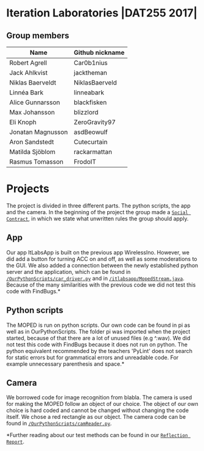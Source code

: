 # Iteration Laboratories |DAT255 2017|

## Group members

| Name               |  Github nickname   |
|--------------------|--------------------|
| Robert Agrell      |  Car0b1nius        |
| Jack Ahlkvist      |  jacktheman        |
| Niklas Baerveldt   |  NiklasBaerveld    |
| Linnéa Bark        |  linneabark        |
| Alice Gunnarsson   |  blackfisken       |
| Max Johansson      |  blizzlord         |
| Eli Knoph          |  ZeroGravity97     |
| Jonatan Magnusson  |  asdBeowulf        |
| Aron Sandstedt     |  Cutecurtain       |
| Matilda Sjöblom    |  rackarmattan      |
| Rasmus Tomasson    |  FrodoIT           |

# Projects
The project is divided in three different parts. The python scripts, the app and the camera.
In the beginning of the project the group made a  [`Social Contract`](/Social_Contract.pdf), in which we state what unwritten rules the group should apply.

## App
Our app ItLabsApp is built on the previous app WirelessIno. However, we did add a button for turning ACC on and off, as well as some moderations to the GUI. We also added a connection between the newly established python server and the application, which can be found in [`/OurPythonScripts/car_driver.py`](/OurPythonScripts/car_driver.py) and in  [`/itlabsapp/MopedStream.java`](/app/WirelessIno/app/src/main/java/itlabsapp/MopedStream.java). Because of the many similarities with the previous code we did not test this code with FindBugs.*

## Python scripts
The MOPED is run on python scripts. Our own code can be found in pi as well as in OurPythonScripts. The folder pi was imported when the project started, because of that there are a lot of unused files (e.g ^.wav). We did not test this code with FindBugs because it does not run on python. The python equivalent recommended by the teachers 'PyLint' does not search for static errors but for grammatical errors and unreadable code. For example unnecessary parenthesis and space.*

## Camera
We borrowed code for image recognition from blabla. The camera is used for making the MOPED follow an object of our choice. The object of our own choice is hard coded and cannot be changed without changing the code itself. We chose a red rectangle as our object. The camera code can be found in [`/OurPythonScripts/camReader.py`](/OurPythonScripts/camReader.py).

*Further reading about our test methods can be found in our [`Reflection Report`](/ITLabs(1).pdf).
